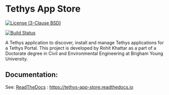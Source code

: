 # Tethys App Store

[![License (3-Clause BSD)](https://img.shields.io/badge/license-BSD%203--Clause-yellow.svg)](https://github.com/BYU-Hydroinformatics/tethysapp-tethys_app_store/blob/master/LICENSE)

[![Build Status](https://github.com/BYU-Hydroinformatics/tethysapp-tethys_app_store/workflows/main/badge.svg)](https://github.com/BYU-Hydroinformatics/tethysapp-tethys_app_store/actions)

A Tethys application to discover, install and manage Tethys applications for a Tethys Portal. This project is developed by Rohit Khattar as a part of a Doctorate degree in Civil and Environmental Engineering at Brigham Young University.

## Documentation:

See: [ReadTheDocs](https://tethys-app-store.readthedocs.io/en/latest/) : https://tethys-app-store.readthedocs.io
